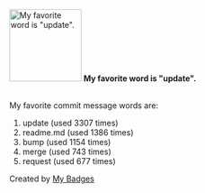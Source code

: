 <img src="https://my-badges.github.io/my-badges/favorite-word.png" alt="My favorite word is &quot;update&quot;." title="My favorite word is &quot;update&quot;." width="128">
<strong>My favorite word is &quot;update&quot;.</strong>
<br><br>

My favorite commit message words are:

1. update (used 3307 times)
2. readme.md (used 1386 times)
3. bump (used 1154 times)
4. merge (used 743 times)
5. request (used 677 times)


Created by <a href="https://github.com/my-badges/my-badges">My Badges</a>
